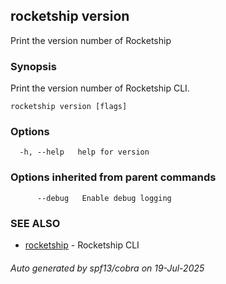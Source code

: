 ## rocketship version

Print the version number of Rocketship

### Synopsis

Print the version number of Rocketship CLI.

```
rocketship version [flags]
```

### Options

```
  -h, --help   help for version
```

### Options inherited from parent commands

```
      --debug   Enable debug logging
```

### SEE ALSO

* [rocketship](rocketship.md)	 - Rocketship CLI

###### Auto generated by spf13/cobra on 19-Jul-2025
